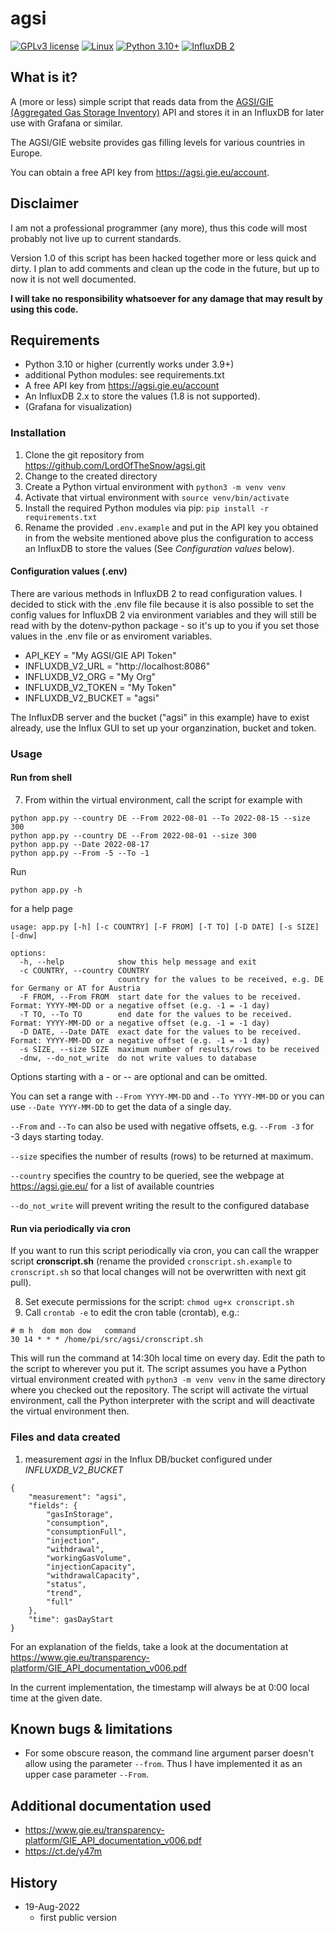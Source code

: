 # agsi

[![GPLv3 license](https://img.shields.io/badge/License-GPLv3-blue.svg)](http://perso.crans.org/besson/LICENSE.html)
[![Linux](https://img.shields.io/badge/os-Linux-green)](https://img.shields.io/badge/os-Linux-green)
[![Python 3.10+](https://img.shields.io/badge/Python-3.10%2B-blue)](https://img.shields.io/badge/Python-3.10%2B-blue)
[![InfluxDB 2](https://img.shields.io/badge/InfluxDB-2-orange)](https://img.shields.io/badge/InfluxDB-2-orange)

## What is it?

A (more or less) simple script that reads data from the [AGSI/GIE (Aggregated Gas Storage Inventory)](https://agsi.gie.eu/) API and stores it in an InfluxDB for later use with Grafana or similar.

The AGSI/GIE website provides gas filling levels for various countries in Europe.

You can obtain a free API key from https://agsi.gie.eu/account. 


## Disclaimer

I am not a professional programmer (any more), thus this code will most probably not live up to current standards. 

Version 1.0 of this script has been hacked together more or less quick and dirty. I plan to add comments and clean up the code in the future, but up to now it is not well documented.

**I will take no responsibility whatsoever for any damage that may result by using this code.**

## Requirements

* Python 3.10 or higher (currently works under 3.9+)
* additional Python modules: see requirements.txt
* A free API key from https://agsi.gie.eu/account
* An InfluxDB 2.x to store the values (1.8 is not supported).
* (Grafana for visualization)

### Installation

1. Clone the git repository from https://github.com/LordOfTheSnow/agsi.git
2. Change to the created directory
3. Create a Python virtual environment with `python3 -m venv venv`
4. Activate that virtual environment with `source venv/bin/activate`
5. Install the required Python modules via pip: `pip install -r requirements.txt`
6. Rename the provided `.env.example` and put in the API key you obtained in from the website mentioned above plus the configuration to access an InfluxDB to store the values (See _Configuration values_ below).


#### Configuration values (.env)

There are various methods in InfluxDB 2 to read configuration values. I decided to stick with the .env file file because it is also possible to set the config values for InfluxDB 2 via environment variables and they will still be read with by the dotenv-python package - so it's up to you if you set those values in the .env file or as enviroment variables.

  * API_KEY = "My AGSI/GIE API Token"
  * INFLUXDB_V2_URL = "http://localhost:8086"
  * INFLUXDB_V2_ORG = "My Org"
  * INFLUXDB_V2_TOKEN = "My Token"
  * INFLUXDB_V2_BUCKET = "agsi"

The InfluxDB server and the bucket ("agsi" in this example) have to exist already, use the Influx GUI to set up your organzination, bucket and token.


### Usage 

#### Run from shell

7. From within the virtual environment, call the script for example with 

```
python app.py --country DE --From 2022-08-01 --To 2022-08-15 --size 300
python app.py --country DE --From 2022-08-01 --size 300
python app.py --Date 2022-08-17 
python app.py --From -5 --To -1
```

Run 
```
python app.py -h
```
for a help page

```
usage: app.py [-h] [-c COUNTRY] [-F FROM] [-T TO] [-D DATE] [-s SIZE] [-dnw]

options:
  -h, --help            show this help message and exit
  -c COUNTRY, --country COUNTRY
                        country for the values to be received, e.g. DE for Germany or AT for Austria
  -F FROM, --From FROM  start date for the values to be received. Format: YYYY-MM-DD or a negative offset (e.g. -1 = -1 day)
  -T TO, --To TO        end date for the values to be received. Format: YYYY-MM-DD or a negative offset (e.g. -1 = -1 day)
  -D DATE, --Date DATE  exact date for the values to be received. Format: YYYY-MM-DD or a negative offset (e.g. -1 = -1 day)
  -s SIZE, --size SIZE  maximum number of results/rows to be received
  -dnw, --do_not_write  do not write values to database
```


Options starting with a _-_ or _--_ are optional and can be omitted.

You can set a range with `--From YYYY-MM-DD` and `--To YYYY-MM-DD` or you can use `--Date YYYY-MM-DD` to get the data of a single day.

`--From` and `--To` can also be used with negative offsets, e.g. `--From -3` for -3 days starting today.

`--size` specifies the number of results (rows) to be returned at maximum. 

`--country` specifies the country to be queried, see the webpage at https://agsi.gie.eu/ for a list of available countries

`--do_not_write` will prevent writing the result to the configured database


#### Run via periodically via cron

If you want to run this script periodically via cron, you can call the wrapper script **cronscript.sh** (rename the provided `cronscript.sh.example` to `cronscript.sh` so that local changes will not be overwritten with next git pull).

8. Set execute permissions for the script: `chmod ug+x cronscript.sh`
9. Call `crontab -e` to edit the cron table (crontab), e.g.:

```
# m h  dom mon dow   command
30 14 * * * /home/pi/src/agsi/cronscript.sh
```
This will run the command at 14:30h local time on every day. Edit the path to the script to wherever you put it. 
The script assumes you have a Python virtual environment created with `python3 -m venv venv` in the same directory where you checked out the repository. The script will activate the virtual environment, call the Python interpreter with the script and will deactivate the virtual environment then.

### Files and data created

1. measurement _agsi_ in the Influx DB/bucket configured under _INFLUXDB_V2_BUCKET_ 

```
{
    "measurement": "agsi",
    "fields": {
        "gasInStorage",
        "consumption",
        "consumptionFull",
        "injection",
        "withdrawal",
        "workingGasVolume",
        "injectionCapacity",
        "withdrawalCapacity",
        "status",
        "trend",
        "full"
    },
    "time": gasDayStart
}
```
For an explanation of the fields, take a look at the documentation at https://www.gie.eu/transparency-platform/GIE_API_documentation_v006.pdf

In the current implementation, the timestamp will always be at 0:00 local time at the given date.

## Known bugs & limitations

* For some obscure reason, the command line argument parser doesn't allow using the parameter `--from`. Thus I have implemented it as an upper case parameter `--From`.

## Additional documentation used 

* https://www.gie.eu/transparency-platform/GIE_API_documentation_v006.pdf
* https://ct.de/y47m

## History

* 19-Aug-2022
  * first public version
